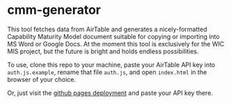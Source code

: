 # cmm-generator

This tool fetches data from AirTable and generates a nicely-formatted Capability Maturity Model document suitable for copying or importing into MS Word or Google Docs. At the moment this tool is exclusively for the WIC MIS project, but the future is bright and holds endless possibilities.

To use, clone this repo to your machine, paste your AirTable API key into ```auth.js.example```, rename that file ```auth.js```, and open ```index.html``` in the browser of your choice.

Or, just visit the [github pages deployment](https://navapbc.github.io/cmm-generator/) and paste your API key there.